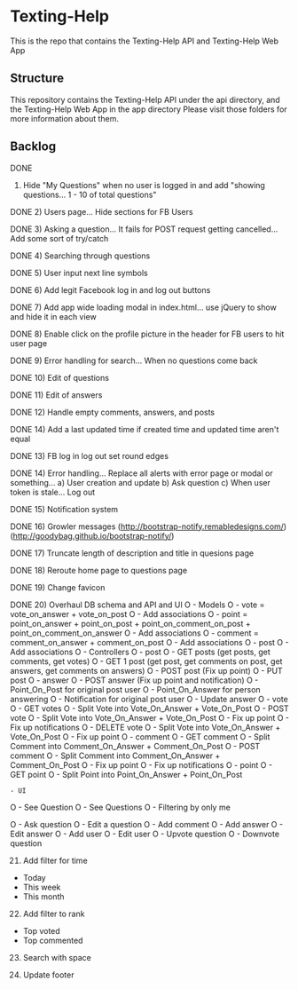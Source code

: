 # Texting-Help

This is the repo that contains the Texting-Help API and Texting-Help Web App

## Structure

This repository contains the Texting-Help API under the api directory, and the Texting-Help Web App in the app directory
Please visit those folders for more information about them.

## Backlog

DONE
1) Hide "My Questions" when no user is logged in and add "showing questions... 1 - 10 of total questions"

DONE
2) Users page... Hide sections for FB Users

DONE
3) Asking a question... It fails for POST request getting cancelled... Add some sort of try/catch

DONE
4) Searching through questions

DONE
5) User input next line symbols

DONE
6) Add legit Facebook log in and log out buttons

DONE
7) Add app wide loading modal in index.html... use jQuery to show and hide it in each view

DONE
8) Enable click on the profile picture in the header for FB users to hit user page

DONE
9) Error handling for search... When no questions come back

DONE
10) Edit of questions

DONE
11) Edit of answers

DONE
12) Handle empty comments, answers, and posts

DONE
14) Add a last updated time if created time and updated time aren't equal

DONE
13) FB log in log out set round edges

DONE
14) Error handling... Replace all alerts with error page or modal or something...
  a) User creation and update
  b) Ask question
  c) When user token is stale... Log out

DONE
15) Notification system

DONE
16) Growler messages (http://bootstrap-notify.remabledesigns.com/) (http://goodybag.github.io/bootstrap-notify/)

DONE
17) Truncate length of description and title in quesions page

DONE
18) Reroute home page to questions page

DONE
19) Change favicon

DONE
20) Overhaul DB schema and API and UI
O  - Models
O    - vote = vote_on_answer + vote_on_post
O      - Add associations
O    - point = point_on_answer + point_on_post + point_on_comment_on_post + point_on_comment_on_answer
O      - Add associations
O    - comment = comment_on_answer + comment_on_post
O      - Add associations
O    - post
O      - Add associations
O  - Controllers
O    - post
O      - GET posts (get posts, get comments, get votes)
O      - GET 1 post (get post, get comments on post, get answers, get comments on answers)
O      - POST post (Fix up point)
O      - PUT post
O    - answer
O      - POST answer (Fix up point and notification)
O        - Point_On_Post for original post user
O        - Point_On_Answer for person answering
O        - Notification for original post user
O      - Update answer
O    - vote
O      - GET votes
O        - Split Vote into Vote_On_Answer + Vote_On_Post
O      - POST vote
O        - Split Vote into Vote_On_Answer + Vote_On_Post
O        - Fix up point
O        - Fix up notifications
O      - DELETE vote
O        - Split Vote into Vote_On_Answer + Vote_On_Post
O        - Fix up point
O    - comment
O      - GET comment
O        - Split Comment into Comment_On_Answer + Comment_On_Post
O      - POST comment
O        - Split Comment into Comment_On_Answer + Comment_On_Post
O        - Fix up point
O        - Fix up notifications
O    - point
O      - GET point
O        - Split Point into Point_On_Answer + Point_On_Post

    - UI
O      - See Question
O      - See Questions
O      - Filtering by only me

O      - Ask question
O      - Edit a question
O      - Add comment
O      - Add answer
O      - Edit answer
O      - Add user
O      - Edit user
O      - Upvote question
O      - Downvote question



21) Add filter for time
  - Today
  - This week
  - This month

22) Add filter to rank
  - Top voted
  - Top commented

23) Search with space

24) Update footer